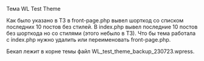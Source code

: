 Тема WL Test Theme

Как было указано в ТЗ в front-page.php вывел шорткод со списком последних 10 постов без стилей.
В index.php вывел последние 10 постов без шорткода но со стилями (этого небыло в ТЗ).
Что бы тема работала с index.php нужно удалить или переименовать front-page.php.

Бекап лежит в корне темы файл WL_test_theme_backup_230723.wpress.